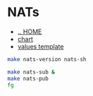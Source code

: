 # NATs

- [.. HOME](../README.md)
- [chart](../charts/nats/README.md)
- [values template](../src/lib/nats/nats.tpl)

```sh
make nats-version nats-sh

make nats-sub & 
make nats-pub
fg
```
